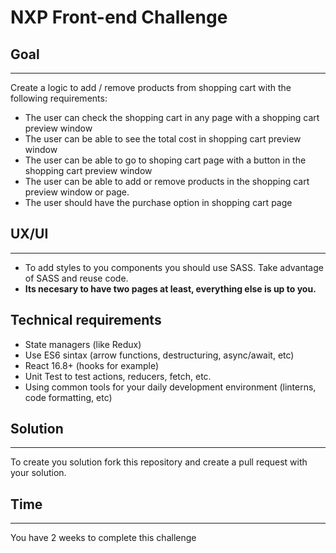 # NXP Front-end Challenge

## Goal
---
Create a logic to add / remove products from shopping cart with the following requirements:

- The user can check the shopping cart in any page with a shopping cart preview window
- The user can be able to see the total cost in shopping cart preview window
- The user can be able to go to shoping cart page with a button in the shopping cart preview window
- The user can be able to add or remove products in the shopping cart preview window or page.
- The user should have the purchase option in shopping cart page

## UX/UI
---
- To add styles to you components you should use SASS. Take advantage of SASS and reuse code.
- **Its necesary to have two pages at least, everything else is up to you.**

## Technical requirements
- State managers (like Redux)
- Use ES6 sintax (arrow functions, destructuring, async/await, etc)
- React 16.8+ (hooks for example)
- Unit Test to test actions, reducers, fetch, etc.
- Using common tools for your daily development environment (linterns, code formatting, etc)


## Solution
---
To create you solution fork this repository and create a pull request with your solution.

## Time
---
You have 2 weeks to complete this challenge

